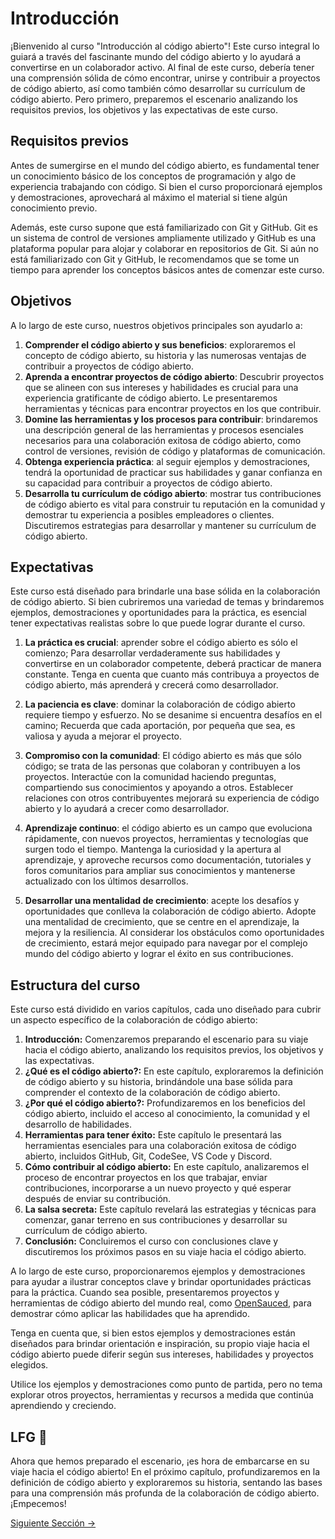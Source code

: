# Introducción

¡Bienvenido al curso "Introducción al código abierto"! Este curso integral lo guiará a través del fascinante mundo del código abierto y lo ayudará a convertirse en un colaborador activo. Al final de este curso, debería tener una comprensión sólida de cómo encontrar, unirse y contribuir a proyectos de código abierto, así como también cómo desarrollar su currículum de código abierto. Pero primero, preparemos el escenario analizando los requisitos previos, los objetivos y las expectativas de este curso.

## Requisitos previos

Antes de sumergirse en el mundo del código abierto, es fundamental tener un conocimiento básico de los conceptos de programación y algo de experiencia trabajando con código. Si bien el curso proporcionará ejemplos y demostraciones, aprovechará al máximo el material si tiene algún conocimiento previo.

Además, este curso supone que está familiarizado con Git y GitHub. Git es un sistema de control de versiones ampliamente utilizado y GitHub es una plataforma popular para alojar y colaborar en repositorios de Git. Si aún no está familiarizado con Git y GitHub, le recomendamos que se tome un tiempo para aprender los conceptos básicos antes de comenzar este curso.

## Objetivos

A lo largo de este curso, nuestros objetivos principales son ayudarlo a:

1. **Comprender el código abierto y sus beneficios**: exploraremos el concepto de código abierto, su historia y las numerosas ventajas de contribuir a proyectos de código abierto.
2. **Aprenda a encontrar proyectos de código abierto**: Descubrir proyectos que se alineen con sus intereses y habilidades es crucial para una experiencia gratificante de código abierto. Le presentaremos herramientas y técnicas para encontrar proyectos en los que contribuir.
3. **Domine las herramientas y los procesos para contribuir**: brindaremos una descripción general de las herramientas y procesos esenciales necesarios para una colaboración exitosa de código abierto, como control de versiones, revisión de código y plataformas de comunicación.
4. **Obtenga experiencia práctica**: al seguir ejemplos y demostraciones, tendrá la oportunidad de practicar sus habilidades y ganar confianza en su capacidad para contribuir a proyectos de código abierto.
5. **Desarrolla tu currículum de código abierto**: mostrar tus contribuciones de código abierto es vital para construir tu reputación en la comunidad y demostrar tu experiencia a posibles empleadores o clientes. Discutiremos estrategias para desarrollar y mantener su currículum de código abierto.

## Expectativas

Este curso está diseñado para brindarle una base sólida en la colaboración de código abierto. Si bien cubriremos una variedad de temas y brindaremos ejemplos, demostraciones y oportunidades para la práctica, es esencial tener expectativas realistas sobre lo que puede lograr durante el curso.

1. **La práctica es crucial**: aprender sobre el código abierto es sólo el comienzo; Para desarrollar verdaderamente sus habilidades y convertirse en un colaborador competente, deberá practicar de manera constante. Tenga en cuenta que cuanto más contribuya a proyectos de código abierto, más aprenderá y crecerá como desarrollador.

2. **La paciencia es clave**: dominar la colaboración de código abierto requiere tiempo y esfuerzo. No se desanime si encuentra desafíos en el camino; Recuerda que cada aportación, por pequeña que sea, es valiosa y ayuda a mejorar el proyecto.

3. **Compromiso con la comunidad**: El código abierto es más que sólo código; se trata de las personas que colaboran y contribuyen a los proyectos. Interactúe con la comunidad haciendo preguntas, compartiendo sus conocimientos y apoyando a otros. Establecer relaciones con otros contribuyentes mejorará su experiencia de código abierto y lo ayudará a crecer como desarrollador.

4. **Aprendizaje continuo**: el código abierto es un campo que evoluciona rápidamente, con nuevos proyectos, herramientas y tecnologías que surgen todo el tiempo. Mantenga la curiosidad y la apertura al aprendizaje, y aproveche recursos como documentación, tutoriales y foros comunitarios para ampliar sus conocimientos y mantenerse actualizado con los últimos desarrollos.

5. **Desarrollar una mentalidad de crecimiento**: acepte los desafíos y oportunidades que conlleva la colaboración de código abierto. Adopte una mentalidad de crecimiento, que se centre en el aprendizaje, la mejora y la resiliencia. Al considerar los obstáculos como oportunidades de crecimiento, estará mejor equipado para navegar por el complejo mundo del código abierto y lograr el éxito en sus contribuciones.

## Estructura del curso

Este curso está dividido en varios capítulos, cada uno diseñado para cubrir un aspecto específico de la colaboración de código abierto:

1. **Introducción:** Comenzaremos preparando el escenario para su viaje hacia el código abierto, analizando los requisitos previos, los objetivos y las expectativas.
1. **¿Qué es el código abierto?:** En este capítulo, exploraremos la definición de código abierto y su historia, brindándole una base sólida para comprender el contexto de la colaboración de código abierto.
1. **¿Por qué el código abierto?:** Profundizaremos en los beneficios del código abierto, incluido el acceso al conocimiento, la comunidad y el desarrollo de habilidades.
1. **Herramientas para tener éxito:** Este capítulo le presentará las herramientas esenciales para una colaboración exitosa de código abierto, incluidos GitHub, Git, CodeSee, VS Code y Discord.
1. **Cómo contribuir al código abierto:** En este capítulo, analizaremos el proceso de encontrar proyectos en los que trabajar, enviar contribuciones, incorporarse a un nuevo proyecto y qué esperar después de enviar su contribución.
1. **La salsa secreta:** Este capítulo revelará las estrategias y técnicas para comenzar, ganar terreno en sus contribuciones y desarrollar su currículum de código abierto.
1. **Conclusión:** Concluiremos el curso con conclusiones clave y discutiremos los próximos pasos en su viaje hacia el código abierto.

A lo largo de este curso, proporcionaremos ejemplos y demostraciones para ayudar a ilustrar conceptos clave y brindar oportunidades prácticas para la práctica. Cuando sea posible, presentaremos proyectos y herramientas de código abierto del mundo real, como [OpenSauced](https://opensauced.pizza/), para demostrar cómo aplicar las habilidades que ha aprendido.

Tenga en cuenta que, si bien estos ejemplos y demostraciones están diseñados para brindar orientación e inspiración, su propio viaje hacia el código abierto puede diferir según sus intereses, habilidades y proyectos elegidos.

Utilice los ejemplos y demostraciones como punto de partida, pero no tema explorar otros proyectos, herramientas y recursos a medida que continúa aprendiendo y creciendo.

## LFG 🚀

Ahora que hemos preparado el escenario, ¡es hora de embarcarse en su viaje hacia el código abierto! En el próximo capítulo, profundizaremos en la definición de código abierto y exploraremos su historia, sentando las bases para una comprensión más profunda de la colaboración de código abierto. ¡Empecemos!

[Siguiente Sección ->](02-que-es-codigo-abierto.md)
